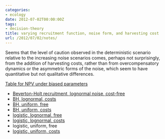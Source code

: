```yaml
---
categories:
- ecology
date: 2012-07-02T00:00:00Z
tags:
- decision-theory
title: varying recruitment function, noise form, and harvesting cost
url: /2012/07/02/notes/
---
```


Seems that the level of caution observed in the deterministic scenario relative to the increasing noise scenarios comes, perhaps not surprisingly, from the addition of harvesting costs, rather than from overcompensatory dynamics or the asymmetric forms of the noise, which seem to have quantitative but not qualitative differences. 


[Table for NPV under biased
parameters](https://github.com/cboettig/pdg_control/blob/793e531ea6a767245afa6b2e57681eb59fbbcfe6/inst/examples/bias_table.md)


-   [Beverton-Holt recruitment, lognormal noise,
    cost-free](https://github.com/cboettig/pdg_control/blob/1f345fd819029d9c76d9186853fc04a40856f92e/inst/examples/bh_lognormal.md)
-   [BH, lognormal,
    costs](https://github.com/cboettig/pdg_control/blob/4cc152a381a9463b4629885f11dc897f6bc7856d/inst/examples/bh_lognormal.md)
-   [BH, uniform,
    free](https://github.com/cboettig/pdg_control/blob/d6454fa845b0c7dd1c29a33282aaacf4e1fd473b/inst/examples/bh_uniform.md)
-   [BH, uniform,
    costs](https://github.com/cboettig/pdg_control/blob/4cc152a381a9463b4629885f11dc897f6bc7856d/inst/examples/bh_uniform.md)
-   [logistic, lognormal,
    free](https://github.com/cboettig/pdg_control/blob/1f345fd819029d9c76d9186853fc04a40856f92e/inst/examples/logistic_lognormal.md)
-   [logistic, lognormal,
    costs](https://github.com/cboettig/pdg_control/blob/e2bc26642dfe0287bfd5aae9e5cee8d5b8c2665b/inst/examples/logistic_lognormal.md)
-   logistic, uniform, free
-   [logistic, uniform,
    costs](https://github.com/cboettig/pdg_control/blob/e2bc26642dfe0287bfd5aae9e5cee8d5b8c2665b/inst/examples/logistic_uniform.md)


